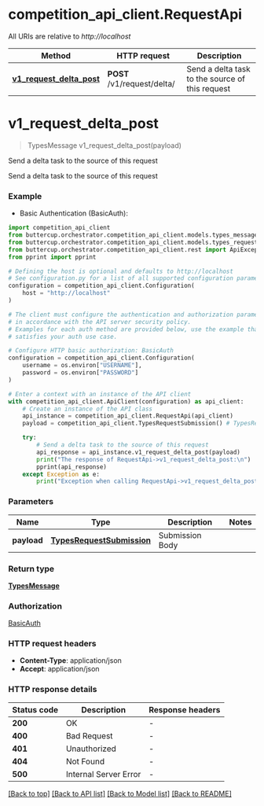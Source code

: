 # competition_api_client.RequestApi

All URIs are relative to *http://localhost*

Method | HTTP request | Description
------------- | ------------- | -------------
[**v1_request_delta_post**](RequestApi.md#v1_request_delta_post) | **POST** /v1/request/delta/ | Send a delta task to the source of this request


# **v1_request_delta_post**
> TypesMessage v1_request_delta_post(payload)

Send a delta task to the source of this request

Send a delta task to the source of this request

### Example

* Basic Authentication (BasicAuth):

```python
import competition_api_client
from buttercup.orchestrator.competition_api_client.models.types_message import TypesMessage
from buttercup.orchestrator.competition_api_client.models.types_request_submission import TypesRequestSubmission
from buttercup.orchestrator.competition_api_client.rest import ApiException
from pprint import pprint

# Defining the host is optional and defaults to http://localhost
# See configuration.py for a list of all supported configuration parameters.
configuration = competition_api_client.Configuration(
    host = "http://localhost"
)

# The client must configure the authentication and authorization parameters
# in accordance with the API server security policy.
# Examples for each auth method are provided below, use the example that
# satisfies your auth use case.

# Configure HTTP basic authorization: BasicAuth
configuration = competition_api_client.Configuration(
    username = os.environ["USERNAME"],
    password = os.environ["PASSWORD"]
)

# Enter a context with an instance of the API client
with competition_api_client.ApiClient(configuration) as api_client:
    # Create an instance of the API class
    api_instance = competition_api_client.RequestApi(api_client)
    payload = competition_api_client.TypesRequestSubmission() # TypesRequestSubmission | Submission Body

    try:
        # Send a delta task to the source of this request
        api_response = api_instance.v1_request_delta_post(payload)
        print("The response of RequestApi->v1_request_delta_post:\n")
        pprint(api_response)
    except Exception as e:
        print("Exception when calling RequestApi->v1_request_delta_post: %s\n" % e)
```



### Parameters


Name | Type | Description  | Notes
------------- | ------------- | ------------- | -------------
 **payload** | [**TypesRequestSubmission**](TypesRequestSubmission.md)| Submission Body | 

### Return type

[**TypesMessage**](TypesMessage.md)

### Authorization

[BasicAuth](../README.md#BasicAuth)

### HTTP request headers

 - **Content-Type**: application/json
 - **Accept**: application/json

### HTTP response details

| Status code | Description | Response headers |
|-------------|-------------|------------------|
**200** | OK |  -  |
**400** | Bad Request |  -  |
**401** | Unauthorized |  -  |
**404** | Not Found |  -  |
**500** | Internal Server Error |  -  |

[[Back to top]](#) [[Back to API list]](../README.md#documentation-for-api-endpoints) [[Back to Model list]](../README.md#documentation-for-models) [[Back to README]](../README.md)

